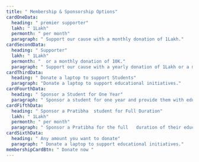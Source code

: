 ```yaml
---
title: " Membership & Sponsorship Options"
cardOneData:
  heading: " premier supporter"
  lakh: " 1Lakh"
  permonth: " per month"
  paragraph: " Support our cause with a monthly donation of 1Lakh."
cardSecondData:
  heading: " Supporter"
  lakh: " 1Lakh"
  permonth: "  or a monthly donation of 10K."
  paragraph: " Support our cause with a yearly donation of 1Lakh or a monthly donation of 10K."
cardThirdData:
  heading: " Donate a laptop to support Students"
  paragraph: "Donate a laptop to support educational initiatives."
cardFourthData:
  heading: " Sponsor a Student for One Year"
  paragraph: " Sponsor a student for one year and provide them with educational resources."
cardFifthData:
  heading: " Sponsor a Pratibha  student for Full Duration"
  lakh: " 1Lakh"
  permonth: " per month"
  paragraph: " Sponsor a Pratibha for the full   duration of their education."
cardSixthData:
  heading: " Any amount you want to donate"
  paragraph: " Donate a laptop to support educational initiatives."
membershipCardBtn: " Donate now "
---
```

